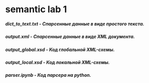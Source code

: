 # semantic lab 1
##### dict_to_text.txt - Спарсенные данные в виде простого текста.
##### output.xml - Спарсенные данные в виде XML документа.
##### output_global.xsd - Код глобальной XML-схемы.
##### output_local.xsd - Код локальной XML-схемы.
##### parser.ipynb - Код парсера на python.
